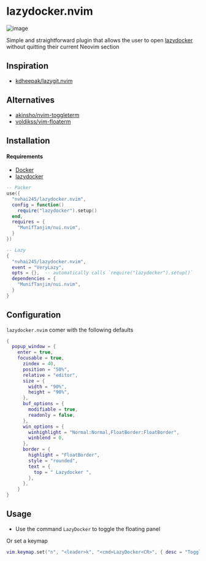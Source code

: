 # lazydocker.nvim

![image](https://github.com/crnvl96/lazydocker.nvim/assets/84354013/a077b68f-9655-4fd1-9b5a-911bb7212809)

Simple and straightforward plugin that allows the user to open [lazydocker](https://github.com/jesseduffield/lazydocker) without quitting their current Neovim section

## Inspiration

 - [kdheepak/lazygit.nvim](kdheepak/lazygit.nvim)

## Alternatives

- [akinsho/nvim-toggleterm](https://github.com/akinsho/nvim-toggleterm.lua#custom-terminals)
- [voldikss/vim-floaterm](https://github.com/voldikss/vim-floaterm)

## Installation

#### Requirements
- [Docker](https://docs.docker.com/)
- [lazydocker](https://github.com/jesseduffield/lazydocker)

```lua
-- Packer
use({
  "nvhai245/lazydocker.nvim",
  config = function()
    require("lazydocker").setup()
  end,
  requires = {
    "MunifTanjim/nui.nvim",
  }
})

-- Lazy
{
  "nvhai245/lazydocker.nvim",
  event = "VeryLazy",
  opts = {},  -- automatically calls `require("lazydocker").setup()`
  dependencies = {
    "MunifTanjim/nui.nvim",
  }
}
```

## Configuration

`lazydocker.nvim` comer with the following defaults

```lua
{
  popup_window = {
    enter = true,
    focusable = true,
      zindex = 40,
      position = "50%",
      relative = "editor",
      size = {
        width = "90%",
        height = "90%",
      },
      buf_options = {
        modifiable = true,
        readonly = false,
      },
      win_options = {
        winhighlight = "Normal:Normal,FloatBorder:FloatBorder",
        winblend = 0,
      },
      border = {
        highlight = "FloatBorder",
        style = "rounded",
        text = {
          top = " Lazydocker ",
        },
      },
    }
}
```

## Usage

- Use the command `LazyDocker` to toggle the floating panel

Or set a keymap

```lua
vim.keymap.set("n", "<leader>k", "<cmd>LazyDocker<CR>", { desc = "Toggle LazyDocker", noremap = true, silent = true })
```
